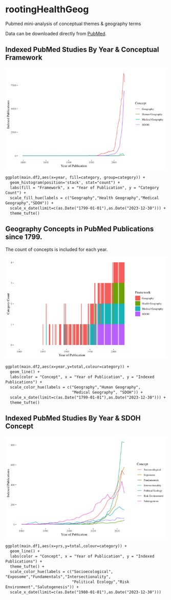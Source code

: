 # rootingHealthGeog
Pubmed mini-analysis of conceptual themes & geography terms
 
Data can be downloaded directly from [PubMed](https://pubmed.ncbi.nlm.nih.gov/). 

## Indexed PubMed Studies By Year & Conceptual Framework

![Figure 1](Fig1_PubMedConcept.png)

```
ggplot(main.df2,aes(x=year, fill=category, group=category)) + 
  geom_histogram(position='stack', stat="count") + 
  labs(fill = "Framework", x = "Year of Publication", y = "Category Count") +
  scale_fill_hue(labels = c("Geography","Health Geography","Medical Geography","SDOH")) +
  scale_x_date(limit=c(as.Date("1799-01-01"),as.Date("2023-12-30"))) +
  theme_tufte() 
```
## Geography Concepts in PubMed Publications since 1799.
The count of concepts is included for each year. 

![Figure 3](Fig2_PubMedFrameworkCnt.png)
```
ggplot(main.df2,aes(x=year,y=total,colour=category)) + 
  geom_line() + 
  labs(color = "Concept", x = "Year of Publication", y = "Indexed Publications") + 
  scale_color_hue(labels = c("Geography","Human Geography",
                             "Medical Geography", "SDOH")) +
  scale_x_date(limit=c(as.Date("1799-01-01"),as.Date("2023-12-30"))) +
  theme_tufte() 
```

## Indexed PubMed Studies By Year & SDOH Concept 

![Figure 2](Fig3_PubMedSDOHConcept.png)

```
ggplot(main.df1,aes(x=yrs,y=total,colour=category)) + 
  geom_line() + 
  labs(color = "Concept", x = "Year of Publication", y = "Indexed Publications") + 
  theme_tufte() +
  scale_color_hue(labels = c("Socioecological", "Exposome","Fundamentals","Intersectionality",
                             "Political Ecology","Risk Environment","Salutogenesis")) +
  scale_x_date(limit=c(as.Date("1980-01-01"),as.Date("2023-12-30"))) 
```


